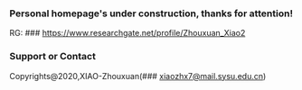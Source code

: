 ### Personal homepage's under construction, thanks for attention!

RG: ### https://www.researchgate.net/profile/Zhouxuan_Xiao2


















### Support or Contact

Copyrights@2020,XIAO-Zhouxuan(### xiaozhx7@mail.sysu.edu.cn)
